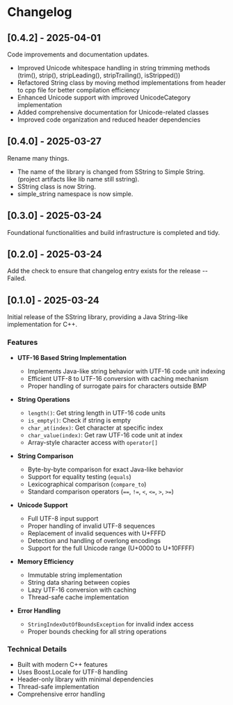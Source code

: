 # Changelog

## [0.4.2] - 2025-04-01

Code improvements and documentation updates.
- Improved Unicode whitespace handling in string trimming methods (trim(), strip(), stripLeading(), stripTrailing(), isStripped())
- Refactored String class by moving method implementations from header to cpp file for better compilation efficiency
- Enhanced Unicode support with improved UnicodeCategory implementation
- Added comprehensive documentation for Unicode-related classes
- Improved code organization and reduced header dependencies

## [0.4.0] - 2025-03-27

Rename many things.
- The name of the library is changed from SString to Simple String. (project artifacts like lib name still sstring).
- SString class is now String.
- simple_string namespace is now simple.

## [0.3.0] - 2025-03-24

Foundational functionalities and build infrastructure is completed and tidy.

## [0.2.0] - 2025-03-24

Add the check to ensure that changelog entry exists for the release -- Failed.


## [0.1.0] - 2025-03-24

Initial release of the SString library, providing a Java String-like implementation for C++.

### Features

- **UTF-16 Based String Implementation**
  - Implements Java-like string behavior with UTF-16 code unit indexing
  - Efficient UTF-8 to UTF-16 conversion with caching mechanism
  - Proper handling of surrogate pairs for characters outside BMP

- **String Operations**
  - `length()`: Get string length in UTF-16 code units
  - `is_empty()`: Check if string is empty
  - `char_at(index)`: Get character at specific index
  - `char_value(index)`: Get raw UTF-16 code unit at index
  - Array-style character access with `operator[]`

- **String Comparison**
  - Byte-by-byte comparison for exact Java-like behavior
  - Support for equality testing (`equals`)
  - Lexicographical comparison (`compare_to`)
  - Standard comparison operators (`==`, `!=`, `<`, `<=`, `>`, `>=`)

- **Unicode Support**
  - Full UTF-8 input support
  - Proper handling of invalid UTF-8 sequences
  - Replacement of invalid sequences with U+FFFD
  - Detection and handling of overlong encodings
  - Support for the full Unicode range (U+0000 to U+10FFFF)

- **Memory Efficiency**
  - Immutable string implementation
  - String data sharing between copies
  - Lazy UTF-16 conversion with caching
  - Thread-safe cache implementation

- **Error Handling**
  - `StringIndexOutOfBoundsException` for invalid index access
  - Proper bounds checking for all string operations

### Technical Details

- Built with modern C++ features
- Uses Boost.Locale for UTF-8 handling
- Header-only library with minimal dependencies
- Thread-safe implementation
- Comprehensive error handling
